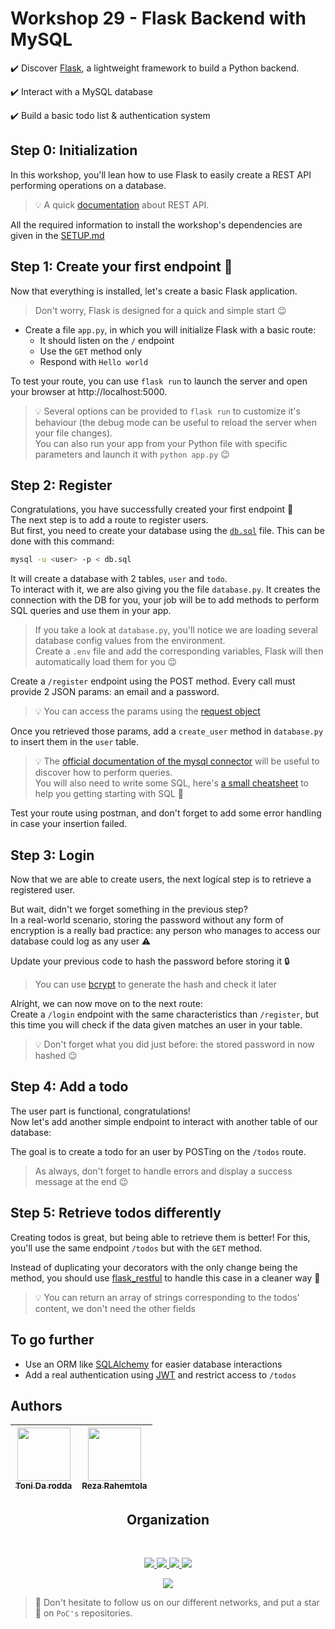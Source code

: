 # Workshop 29 - Flask Backend with MySQL

:heavy_check_mark: Discover [Flask](https://flask.palletsprojects.com/), a lightweight framework to build a Python backend.

:heavy_check_mark: Interact with a MySQL database

:heavy_check_mark: Build a basic todo list & authentication system


## Step 0: Initialization

In this workshop, you'll lean how to use Flask to easily create a REST API performing operations on a database. 

> :bulb: A quick [documentation](https://www.ibm.com/cloud/learn/rest-apis) about REST API.

All the required information to install the workshop's dependencies are given in the [SETUP.md](./SETUP.md)

## Step 1: Create your first endpoint :rocket:

Now that everything is installed, let's create a basic Flask application. 
> Don't worry, Flask is designed for a quick and simple start 😉

- Create a file `app.py`, in which you will initialize Flask with a basic route:
    - It should listen on the `/` endpoint
    - Use the `GET` method only
    - Respond with `Hello world`

To test your route, you can use `flask run` to launch the server and open your browser at http://localhost:5000.

> :bulb: Several options can be provided to `flask run` to customize it's behaviour (the debug mode can be useful to reload the server when your file changes).  
> You can also run your app from your Python file with specific parameters and launch it with `python app.py` 😉 

## Step 2: Register

Congratulations, you have successfully created your first endpoint :partying_face:  
The next step is to add a route to register users.  
But first, you need to create your database using the [`db.sql`](./src/db.sql) file. This can be done with this command:
```sh
mysql -u <user> -p < db.sql
```
It will create a database with 2 tables, `user` and `todo`.  
To interact with it, we are also giving you the file `database.py`. It creates the connection with the DB for you, your job will be to add methods to perform SQL queries and use them in your app.

> If you take a look at `database.py`, you'll notice we are loading several database config values from the environment.  
> Create a `.env` file and add the corresponding variables, Flask will then automatically load them for you 😉

Create a `/register` endpoint using the POST method. Every call must provide 2 JSON params: an email and a password.
> :bulb: You can access the params using the [request object](https://flask.palletsprojects.com/en/2.2.x/api/#incoming-request-data)

Once you retrieved those params, add a `create_user` method in `database.py` to insert them in the `user` table.
> :bulb: The [official documentation of the mysql connector](https://dev.mysql.com/doc/connector-python/en/) will be useful to discover how to perform queries.  
> You will also need to write some SQL, here's [a small cheatsheet](https://www.codecademy.com/learn/learn-sql/modules/learn-sql-manipulation/cheatsheet)
to help you getting starting with SQL :rocket:

Test your route using postman, and don't forget to add some error handling in case your insertion failed.  

## Step 3: Login

Now that we are able to create users, the next logical step is to retrieve a registered user.

But wait, didn't we forget something in the previous step?  
In a real-world scenario, storing the password without any form of encryption is a really bad practice: any person who manages to access our database could log as any user :warning:

Update your previous code to hash the password before storing it :lock:

> You can use [bcrypt](https://pypi.org/project/bcrypt/) to generate the hash and check it later

Alright, we can now move on to the next route:  
Create a `/login` endpoint with the same characteristics than `/register`, but this time you will check if the data given matches an user in your table.

> :bulb: Don't forget what you did just before: the stored password in now hashed 😉

## Step 4: Add a todo

The user part is functional, congratulations!  
Now let's add another simple endpoint to interact with another table of our database:

The goal is to create a todo for an user by POSTing on the `/todos` route.  
> As always, don't forget to handle errors and display a success message at the end 😉

## Step 5: Retrieve todos differently

Creating todos is great, but being able to retrieve them is better!
For this, you'll use the same endpoint `/todos` but with the `GET` method.

Instead of duplicating your decorators with the only change being the method, you should use [flask_restful](https://flask-restful.readthedocs.io/en/latest/index.html)
to handle this case in a cleaner way :rocket:

> :bulb: You can return an array of strings corresponding to the todos' content, we don't need the other fields

## To go further

- Use an ORM like [SQLAlchemy](https://flask-sqlalchemy.palletsprojects.com/) for easier database interactions
- Add a real authentication using [JWT](https://4geeks.com/lesson/what-is-JWT-and-how-to-implement-with-Flask) and restrict access to `/todos`

## Authors

| [<img src="https://github.com/tonida-rodda.png?size=85" width=85><br><sub>Toni Da rodda</sub>](https://github.com/tonida-rodda) | [<img src="https://github.com/RezaRahemtola.png?size=85" width=85><br><sub>Reza Rahemtola</sub>](https://github.com/RezaRahemtola)
| :---: | :---: |
<h2 align=center>
Organization
</h2>
<br/>
<p align='center'>
    <a href="https://www.linkedin.com/company/pocinnovation/mycompany/">
        <img src="https://img.shields.io/badge/LinkedIn-0077B5?style=for-the-badge&logo=linkedin&logoColor=white">
    </a>
    <a href="https://www.instagram.com/pocinnovation/">
        <img src="https://img.shields.io/badge/Instagram-E4405F?style=for-the-badge&logo=instagram&logoColor=white">
    </a>
    <a href="https://twitter.com/PoCInnovation">
        <img src="https://img.shields.io/badge/Twitter-1DA1F2?style=for-the-badge&logo=twitter&logoColor=white">
    </a>
    <a href="https://discord.com/invite/Yqq2ADGDS7">
        <img src="https://img.shields.io/badge/Discord-7289DA?style=for-the-badge&logo=discord&logoColor=white">
    </a>
</p>
<p align=center>
    <a href="https://www.poc-innovation.fr/">
        <img src="https://img.shields.io/badge/WebSite-1a2b6d?style=for-the-badge&logo=GitHub Sponsors&logoColor=white">
    </a>
</p>

> :rocket: Don't hesitate to follow us on our different networks, and put a star 🌟 on `PoC's` repositories.

